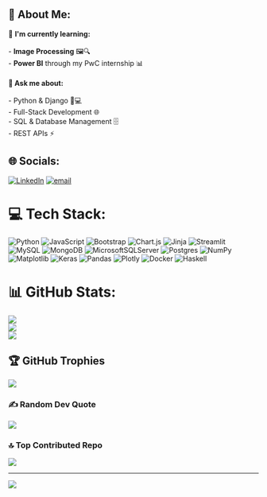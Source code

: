 ## 💫 About Me:
🌱 **I'm currently learning:**  <br><br>- **Image Processing** 🖼️🔍  <br>- **Power BI** through my PwC internship 📊  <br> <br>**💬 Ask me about:**  <br><br>- Python & Django 🐍💻  <br>- Full-Stack Development 🌐  <br>- SQL & Database Management 🗄️  <br>- REST APIs  ⚡   <br>


## 🌐 Socials:
[![LinkedIn](https://img.shields.io/badge/LinkedIn-%230077B5.svg?logo=linkedin&logoColor=white)](https://linkedin.com/in/https://www.linkedin.com/in/pradyumna-gondane-data-analyst/) [![email](https://img.shields.io/badge/Email-D14836?logo=gmail&logoColor=white)](mailto:gondanepradyuman@gmail.com) 

# 💻 Tech Stack:
![Python](https://img.shields.io/badge/python-3670A0?style=flat&logo=python&logoColor=ffdd54) ![JavaScript](https://img.shields.io/badge/javascript-%23323330.svg?style=flat&logo=javascript&logoColor=%23F7DF1E) ![Bootstrap](https://img.shields.io/badge/bootstrap-%238511FA.svg?style=flat&logo=bootstrap&logoColor=white) ![Chart.js](https://img.shields.io/badge/chart.js-F5788D.svg?style=flat&logo=chart.js&logoColor=white) ![Jinja](https://img.shields.io/badge/jinja-white.svg?style=flat&logo=jinja&logoColor=black) ![Streamlit](https://img.shields.io/badge/Streamlit-%23FE4B4B.svg?style=flat&logo=streamlit&logoColor=white) ![MySQL](https://img.shields.io/badge/mysql-4479A1.svg?style=flat&logo=mysql&logoColor=white) ![MongoDB](https://img.shields.io/badge/MongoDB-%234ea94b.svg?style=flat&logo=mongodb&logoColor=white) ![MicrosoftSQLServer](https://img.shields.io/badge/Microsoft%20SQL%20Server-CC2927?style=flat&logo=microsoft%20sql%20server&logoColor=white) ![Postgres](https://img.shields.io/badge/postgres-%23316192.svg?style=flat&logo=postgresql&logoColor=white) ![NumPy](https://img.shields.io/badge/numpy-%23013243.svg?style=flat&logo=numpy&logoColor=white) ![Matplotlib](https://img.shields.io/badge/Matplotlib-%23ffffff.svg?style=flat&logo=Matplotlib&logoColor=black) ![Keras](https://img.shields.io/badge/Keras-%23D00000.svg?style=flat&logo=Keras&logoColor=white) ![Pandas](https://img.shields.io/badge/pandas-%23150458.svg?style=flat&logo=pandas&logoColor=white) ![Plotly](https://img.shields.io/badge/Plotly-%233F4F75.svg?style=flat&logo=plotly&logoColor=white) ![Docker](https://img.shields.io/badge/docker-%230db7ed.svg?style=flat&logo=docker&logoColor=white) ![Haskell](https://img.shields.io/badge/Haskell-5e5086?style=flat&logo=haskell&logoColor=white)
# 📊 GitHub Stats:
![](https://github-readme-stats.vercel.app/api?username=Pradyuman00007&theme=dark&hide_border=true&include_all_commits=false&count_private=false)<br/>
![](https://github-readme-streak-stats.herokuapp.com/?user=Pradyuman00007&theme=dark&hide_border=true)<br/>
![](https://github-readme-stats.vercel.app/api/top-langs/?username=Pradyuman00007&theme=dark&hide_border=true&include_all_commits=false&count_private=false&layout=compact)

## 🏆 GitHub Trophies
![](https://github-profile-trophy.vercel.app/?username=Pradyuman00007&theme=radical&no-frame=true&no-bg=false&margin-w=4)

### ✍️ Random Dev Quote
![](https://quotes-github-readme.vercel.app/api?type=vetical&theme=dark)

### 🔝 Top Contributed Repo
![](https://github-contributor-stats.vercel.app/api?username=Pradyuman00007&limit=5&theme=dark&combine_all_yearly_contributions=true)

---
[![](https://visitcount.itsvg.in/api?id=Pradyuman00007&icon=0&color=13)](https://visitcount.itsvg.in)

<!-- Proudly created with GPRM ( https://gprm.itsvg.in ) -->
